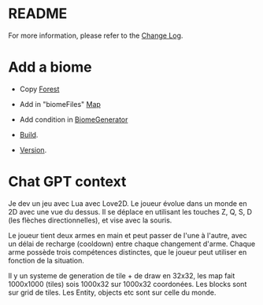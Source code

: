 # README

For more information, please refer to the [Change Log](CHANGELOG.md).


# Add a biome

- Copy [Forest](engine\map\biomes\forest.lua)
- Add in "biomeFiles" [Map](engine\map\map.lua)
- Add condition in [BiomeGenerator](engine\map\biomeGenerator.lua)

- [Build](build.bat).
- [Version](version.text).


# Chat GPT context
Je dev un jeu avec Lua avec Love2D.
Le joueur évolue dans un monde en 2D avec une vue du dessus. Il se déplace en utilisant les touches Z, Q, S, D (les flèches directionnelles), et vise avec la souris.

Le joueur tient deux armes en main et peut passer de l'une à l'autre, avec un délai de recharge (cooldown) entre chaque changement d'arme. Chaque arme possède trois compétences distinctes, que le joueur peut utiliser en fonction de la situation.

Il y un systeme de generation de tile + de draw en 32x32, les map fait 1000x1000 (tiles) sois 1000x32 sur 1000x32 coordonées.
Les blocks sont sur grid de tiles. 
Les Entity, objects etc sont sur celle du monde.

